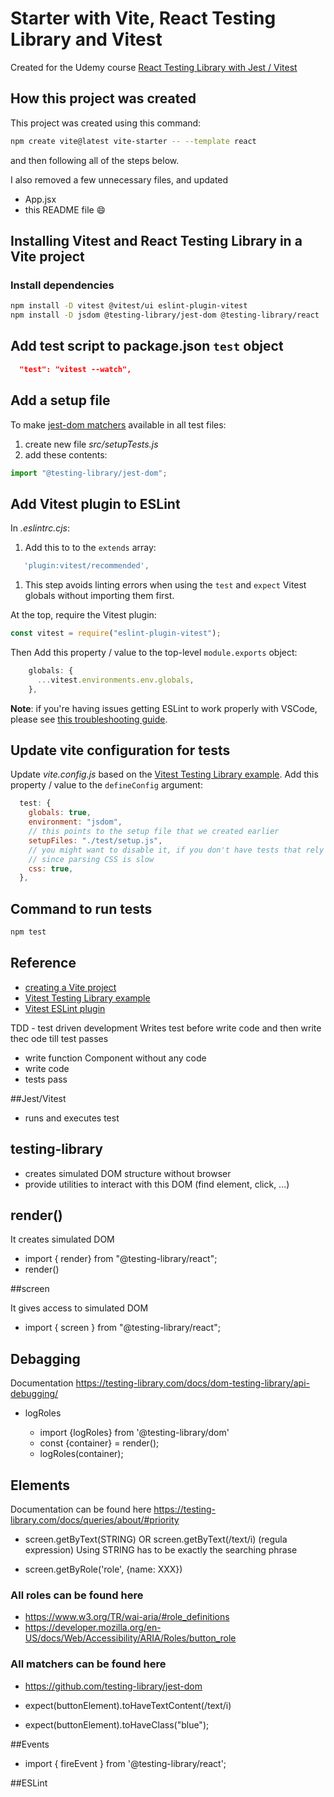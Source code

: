 # Starter with Vite, React Testing Library and Vitest

Created for the Udemy course [React Testing Library with Jest / Vitest](https://www.udemy.com/course/react-testing-library)

## How this project was created

This project was created using this command:

```sh
npm create vite@latest vite-starter -- --template react
```

and then following all of the steps below.

I also removed a few unnecessary files, and updated

- App.jsx
- this README file 😄

## Installing Vitest and React Testing Library in a Vite project

### Install dependencies

```sh
npm install -D vitest @vitest/ui eslint-plugin-vitest
npm install -D jsdom @testing-library/jest-dom @testing-library/react
```

## Add test script to package.json `test` object

```json
  "test": "vitest --watch",
```

## Add a setup file

To make [jest-dom matchers](https://github.com/testing-library/jest-dom#custom-matchers) available in all test files:

1. create new file _src/setupTests.js_
1. add these contents:

```js
import "@testing-library/jest-dom";
```

## Add Vitest plugin to ESLint

In _.eslintrc.cjs_:

1. Add this to to the `extends` array:

```js
   'plugin:vitest/recommended',
```

1. This step avoids linting errors when using the `test` and `expect` Vitest globals without importing them first.

At the top, require the Vitest plugin:

```js
const vitest = require("eslint-plugin-vitest");
```

Then Add this property / value to the top-level `module.exports` object:

```js
    globals: {
      ...vitest.environments.env.globals,
    },
```

**Note**: if you're having issues getting ESLint to work properly with VSCode, please see [this troubleshooting guide](https://dev.to/bonnie/eslint-prettier-and-vscode-troubleshooting-ljh).

## Update vite configuration for tests

Update _vite.config.js_ based on the [Vitest Testing Library example](https://github.com/vitest-dev/vitest/blob/main/examples/react-testing-lib/vite.config.ts). Add this property / value to the `defineConfig` argument:

```js
  test: {
    globals: true,
    environment: "jsdom",
    // this points to the setup file that we created earlier
    setupFiles: "./test/setup.js",
    // you might want to disable it, if you don't have tests that rely on CSS
    // since parsing CSS is slow
    css: true,
  },
```

## Command to run tests

```sh
npm test
```

## Reference

- [creating a Vite project](https://vitejs.dev/guide/#scaffolding-your-first-vite-project)
- [Vitest Testing Library example](https://github.com/vitest-dev/vitest/tree/main/examples/react-testing-lib)
- [Vitest ESLint plugin](https://www.npmjs.com/package/eslint-plugin-vitest)

TDD - test driven development
Writes test before write code and then write thec ode till test passes
- write function Component without any code
- write code
- tests pass

##Jest/Vitest

- runs and executes test

## testing-library

- creates simulated DOM structure without browser
- provide utilities to interact with this DOM (find element, click, ...)

## render()

It creates simulated DOM

- import { render} from "@testing-library/react";
- render(<Component/>)

##screen

It gives access to simulated DOM
- import { screen } from "@testing-library/react";


## Debagging
Documentation https://testing-library.com/docs/dom-testing-library/api-debugging/

- logRoles

    - import {logRoles} from '@testing-library/dom'
    - const {container} = render(<App />);
    - logRoles(container);

## Elements

Documentation can be found here https://testing-library.com/docs/queries/about/#priority

- screen.getByText(STRING) OR screen.getByText(/text/i) (regula expression)
    Using STRING has to be exactly the searching phrase

- screen.getByRole('role', {name: XXX})

### All roles can be found here
- https://www.w3.org/TR/wai-aria/#role_definitions
- https://developer.mozilla.org/en-US/docs/Web/Accessibility/ARIA/Roles/button_role

### All matchers can be found here
- https://github.com/testing-library/jest-dom

- expect(buttonElement).toHaveTextContent(/text/i)
- expect(buttonElement).toHaveClass("blue");


##Events

- import { fireEvent } from '@testing-library/react';


##ESLint

